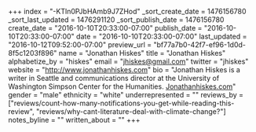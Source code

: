 +++
index = "-KTln0PJbHAmb9J7ZHod"
_sort_create_date = 1476156780
_sort_last_updated = 1476291120
_sort_publish_date = 1476156780
create_date = "2016-10-10T20:33:00-07:00"
publish_date = "2016-10-10T20:33:00-07:00"
date = "2016-10-10T20:33:00-07:00"
last_updated = "2016-10-12T09:52:00-07:00"
preview_url = "bf77a7b0-42f7-ef96-1d0d-8f5c1203f896"
name = "Jonathan Hiskes"
title = "Jonathan Hiskes"
alphabetize_by = "hiskes"
email = "jhiskes@gmail.com"
twitter = "jhiskes"
website = "http://www.jonathanhiskes.com"
bio = "Jonathan Hiskes is a writer in Seattle and communications director at the University of Washington Simpson Center for the Humanities. [Jonathanhiskes.com](http://www.jonathanhiskes.com)"
gender = "male"
ethnicity = "white"
underrepresented = ""
reviews_by = ["reviews/count-how-many-notifications-you-get-while-reading-this-review", "reviews/why-cant-literature-deal-with-climate-change?"]
notes_byline = ""
written_about = ""
+++

